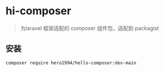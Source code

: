# hi-composer
> 为laravel 框架适配的 composer 组件包，适配到 packagist 

## 安装
```
composer require hero1994/hello-composer:dev-main
```

